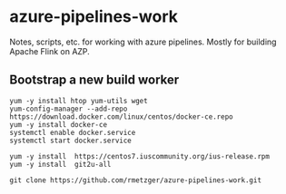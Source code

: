 # azure-pipelines-work
Notes, scripts, etc. for working with azure pipelines. Mostly for building Apache Flink on AZP.

## Bootstrap a new build worker

```
yum -y install htop yum-utils wget
yum-config-manager --add-repo https://download.docker.com/linux/centos/docker-ce.repo
yum -y install docker-ce
systemctl enable docker.service
systemctl start docker.service

yum -y install  https://centos7.iuscommunity.org/ius-release.rpm
yum -y install  git2u-all

git clone https://github.com/rmetzger/azure-pipelines-work.git
```


